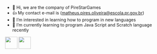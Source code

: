 - 👋 Hi, we are the company of PireStarGames
- :+1: My contact e-mail is (matheus.pires.oliveira@escola.pr.gov.br)
- 👀 I’m interested in learning how to program in new languages
- 🌱 I’m currently learning to program Java Script and Scratch language recently
<img src="https://cdn.jsdelivr.net/gh/devicons/devicon/icons/java/java-original.svg" width="40" height="40"/>
<img src="https://cdn.jsdelivr.net/gh/devicons/devicon/icons/git/git-original.svg" width="40" height="40"/>
